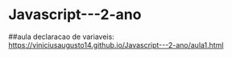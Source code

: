 # Javascript---2-ano
##aula declaracao de variaveis:
https://viniciusaugusto14.github.io/Javascript---2-ano/aula1.html
